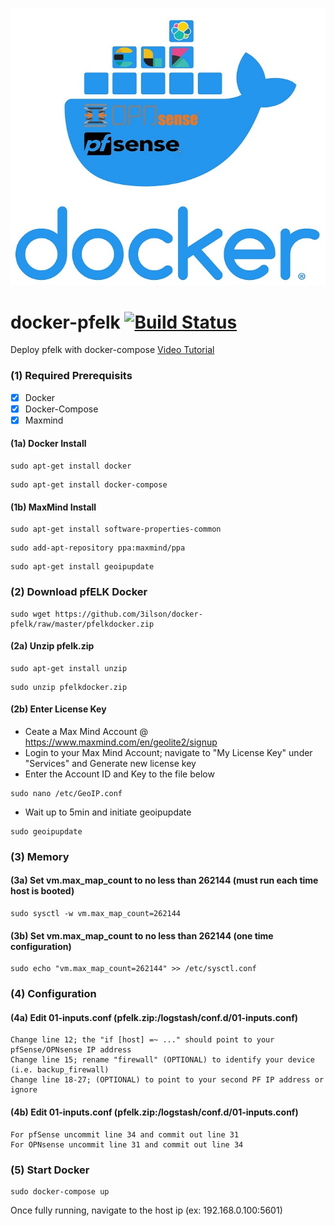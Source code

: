 ![pfelk dashboard](https://github.com/3ilson/docker-pfelk/blob/master/pfelk%2Bdocker.jpg)
# docker-pfelk [![Build Status](https://travis-ci.org/3ilson/docker-pfelk.svg?branch=master)](https://travis-ci.org/3ilson/docker-pfelk)
Deploy pfelk with docker-compose [Video Tutorial](https://www.youtube.com/watch?v=xl0v9h8RXBc) 

### (1) Required Prerequisits 
- [X] Docker 
- [X] Docker-Compose
- [X] Maxmind 

#### (1a) Docker Install
```
sudo apt-get install docker
```
```
sudo apt-get install docker-compose
```
#### (1b) MaxMind Install
```
sudo apt-get install software-properties-common
```
```
sudo add-apt-repository ppa:maxmind/ppa
```
```
sudo apt-get install geoipupdate
```
### (2) Download pfELK Docker
```
sudo wget https://github.com/3ilson/docker-pfelk/raw/master/pfelkdocker.zip
```
#### (2a) Unzip pfelk.zip
```
sudo apt-get install unzip
```
```
sudo unzip pfelkdocker.zip
```
#### (2b) Enter License Key
- Ceate a Max Mind Account @ https://www.maxmind.com/en/geolite2/signup
- Login to your Max Mind Account; navigate to "My License Key" under "Services" and Generate new license key
- Enter the Account ID and Key to the file below
```
sudo nano /etc/GeoIP.conf
```
- Wait up to 5min and initiate geoipupdate
```
sudo geoipupdate
```
### (3) Memory 
#### (3a) Set vm.max_map_count to no less than 262144 (must run each time host is booted)
```
sudo sysctl -w vm.max_map_count=262144
```
#### (3b) Set vm.max_map_count to no less than 262144 (one time configuration) 
```
sudo echo "vm.max_map_count=262144" >> /etc/sysctl.conf
```
### (4) Configuration
#### (4a) Edit 01-inputs.conf (pfelk.zip:/logstash/conf.d/01-inputs.conf)
```
Change line 12; the "if [host] =~ ..." should point to your pfSense/OPNsense IP address
Change line 15; rename "firewall" (OPTIONAL) to identify your device (i.e. backup_firewall)
Change line 18-27; (OPTIONAL) to point to your second PF IP address or ignore
```
#### (4b) Edit 01-inputs.conf (pfelk.zip:/logstash/conf.d/01-inputs.conf)
```
For pfSense uncommit line 34 and commit out line 31
For OPNsense uncommit line 31 and commit out line 34
```
### (5) Start Docker 
```
sudo docker-compose up
```
Once fully running, navigate to the host ip (ex: 192.168.0.100:5601)
